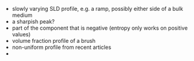 - slowly varying SLD profile, e.g. a ramp, possibly either side of a bulk medium
- a sharpish peak?
- part of the component that is negative (entropy only works on positive values)
- volume fraction profile of a brush
- non-uniform profile from recent articles
- 